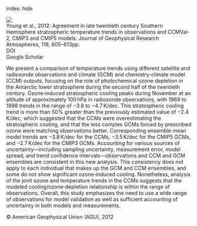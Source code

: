 index: hide

<div class="Citation">
    <div class="Citation-thumb CitationThumb-linked"  data-href="https://doi.org/10.1002/jgrd.50126">
      <img src="https://static.claimspace.cloud/climate-study-static/refs/thumbs/10/Young_et_al_2012-thumb.png" />
    </div>

  <div class="Citation-body">
    <div class="Citation-text">Young et al., 2012: Agreement in late twentieth century Southern Hemisphere stratospheric temperature trends in observations and CCMVal-2, CMIP3 and CMIP5 models. <span class="Article-journal">Journal of Geophysical Research Atmospheres, </span><span class="Article-volume">118, </span>605–613pp.</div>
    <div class="Citation-links">
      <div class="CitationLink" data-href="https://doi.org/10.1002/jgrd.50126">
        <div class="CitationLink-icon CitationLink-Doi"></div>
        <div class="CitationLink-text">DOI</div>
      </div>
      <div class="CitationLink" data-href="https://scholar.google.com/scholar?q=10.1002/jgrd.50126">
        <div class="CitationLink-icon CitationLink-Scholar"></div>
        <div class="CitationLink-text">Google Scholar</div>
      </div>
    </div>
  </div>
</div>

We present a comparison of temperature trends using different satellite and radiosonde observations and climate (GCM) and chemistry‐climate model (CCM) outputs, focusing on the role of photochemical ozone depletion in the Antarctic lower stratosphere during the second half of the twentieth century. Ozone‐induced stratospheric cooling peaks during November at an altitude of approximately 100 hPa in radiosonde observations, with 1969 to 1998 trends in the range of −3.8 to −4.7 K/dec. This stratospheric cooling trend is more than 50% greater than the previously estimated value of −2.4 K/dec, which suggested that the CCMs were overestimating the stratospheric cooling, and that the less complex GCMs forced by prescribed ozone were matching observations better. Corresponding ensemble mean model trends are −3.8 K/dec for the CCMs, −3.5 K/dec for the CMIP5 GCMs, and −2.7 K/dec for the CMIP3 GCMs. Accounting for various sources of uncertainty—including sampling uncertainty, measurement error, model spread, and trend confidence intervals—observations and CCM and GCM ensembles are consistent in this new analysis. This consistency does not apply to each individual that makes up the GCM and CCM ensembles, and some do not show significant ozone‐induced cooling. Nonetheless, analysis of the joint ozone and temperature trends in the CCMs suggests that the modeled cooling/ozone‐depletion relationship is within the range of observations. Overall, this study emphasizes the need to use a wide range of observations for model validation as well as sufficient accounting of uncertainty in both models and measurements.

<div class="Citation-copy">
&copy; American Geophysical Union (AGU), 2012
</div>